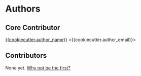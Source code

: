 # Authors

## Core Contributor

[{{cookiecutter.author_name}}](https://{{cookiecutter.remote_provider}}/{{cookiecutter.git_username}}) &lt;{{cookiecutter.author_email}}&gt;

## Contributors

None yet. [Why not be the first?](CONTRIBUTING.md)
